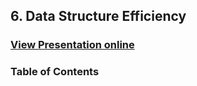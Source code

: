 ## 6. Data Structure Efficiency
### [View Presentation online](https://rawgit.com/TelerikAcademy/Databases/master/6.%20Data-Structure-Efficiency/index.html)
### Table of Contents
